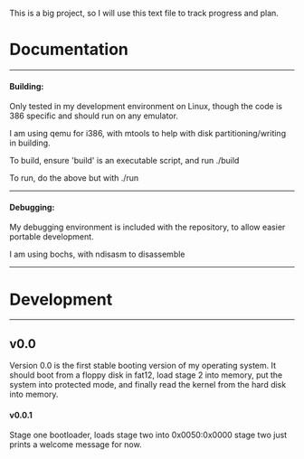 This is a big project, so I will use this text file to track progress and plan.

# Documentation

---
#### Building:

Only tested in my development environment on Linux, though the code is 386 specific and should run on any emulator.

I am using qemu for i386, with mtools to help with disk partitioning/writing in building.

To build, ensure 'build' is an executable script, and run ./build

To run, do the above but with ./run

---

#### Debugging:

My debugging environment is included with the repository, to allow easier portable development. 

I am using bochs, with ndisasm to disassemble

----

# Development

----
## v0.0

Version 0.0 is the first stable booting version of my operating system.
It should boot from a floppy disk in fat12, load stage 2 into memory, put the system into protected mode, and finally read the kernel from the hard disk into memory.

#### v0.0.1

Stage one bootloader, loads stage two into 0x0050:0x0000
stage two just prints a welcome message for now.

